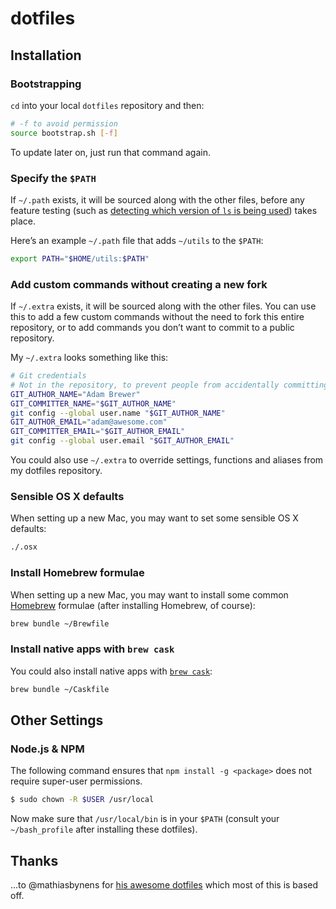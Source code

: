 dotfiles
========

## Installation

### Bootstrapping

`cd` into your local `dotfiles` repository and then:

```bash
# -f to avoid permission
source bootstrap.sh [-f]
```

To update later on, just run that command again.

### Specify the `$PATH`

If `~/.path` exists, it will be sourced along with the other files, before any feature testing (such as [detecting which version of `ls` is being used](https://github.com/mathiasbynens/dotfiles/blob/aff769fd75225d8f2e481185a71d5e05b76002dc/.aliases#L21-26)) takes place.

Here’s an example `~/.path` file that adds `~/utils` to the `$PATH`:

```bash
export PATH="$HOME/utils:$PATH"
```

### Add custom commands without creating a new fork

If `~/.extra` exists, it will be sourced along with the other files. You can use this to add a few custom commands without the need to fork this entire repository, or to add commands you don’t want to commit to a public repository.

My `~/.extra` looks something like this:

```bash
# Git credentials
# Not in the repository, to prevent people from accidentally committing under my name
GIT_AUTHOR_NAME="Adam Brewer"
GIT_COMMITTER_NAME="$GIT_AUTHOR_NAME"
git config --global user.name "$GIT_AUTHOR_NAME"
GIT_AUTHOR_EMAIL="adam@awesome.com"
GIT_COMMITTER_EMAIL="$GIT_AUTHOR_EMAIL"
git config --global user.email "$GIT_AUTHOR_EMAIL"
```

You could also use `~/.extra` to override settings, functions and aliases from my dotfiles repository.

### Sensible OS X defaults

When setting up a new Mac, you may want to set some sensible OS X defaults:

```bash
./.osx
```

### Install Homebrew formulae

When setting up a new Mac, you may want to install some common [Homebrew](http://brew.sh/) formulae (after installing Homebrew, of course):

```bash
brew bundle ~/Brewfile
```

### Install native apps with `brew cask`

You could also install native apps with [`brew cask`](https://github.com/phinze/homebrew-cask):

```bash
brew bundle ~/Caskfile
```

## Other Settings

### Node.js & NPM

The following command ensures that `npm install -g <package>` does not require super-user permissions.

``` bash
$ sudo chown -R $USER /usr/local
```

Now	 make sure that `/usr/local/bin` is in your `$PATH` (consult your `~/bash_profile` after installing these dotfiles).

## Thanks

...to @mathiasbynens for [his awesome dotfiles](https://github.com/mathiasbynens/dotfiles) which most of this is based off.
